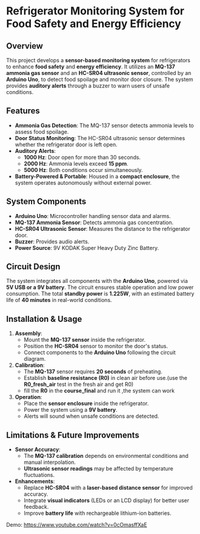 # Refrigerator Monitoring System for Food Safety and Energy Efficiency

## Overview
This project develops a **sensor-based monitoring system** for refrigerators to enhance **food safety** and **energy efficiency**. It utilizes an **MQ-137 ammonia gas sensor** and an **HC-SR04 ultrasonic sensor**, controlled by an **Arduino Uno**, to detect food spoilage and monitor door closure. The system provides **auditory alerts** through a buzzer to warn users of unsafe conditions.

## Features
- **Ammonia Gas Detection**: The MQ-137 sensor detects ammonia levels to assess food spoilage.
- **Door Status Monitoring**: The HC-SR04 ultrasonic sensor determines whether the refrigerator door is left open.
- **Auditory Alerts**:
  - **1000 Hz**: Door open for more than 30 seconds.
  - **2000 Hz**: Ammonia levels exceed **15 ppm**.
  - **5000 Hz**: Both conditions occur simultaneously.
- **Battery-Powered & Portable**: Housed in a **compact enclosure**, the system operates autonomously without external power.

## System Components
- **Arduino Uno**: Microcontroller handling sensor data and alarms.
- **MQ-137 Ammonia Sensor**: Detects ammonia gas concentration.
- **HC-SR04 Ultrasonic Sensor**: Measures the distance to the refrigerator door.
- **Buzzer**: Provides audio alerts.
- **Power Source**: 9V KODAK Super Heavy Duty Zinc Battery.

## Circuit Design
The system integrates all components with the **Arduino Uno**, powered via **5V USB or a 9V battery**. The circuit ensures stable operation and low power consumption. The total **standby power** is **1.225W**, with an estimated battery life of **40 minutes** in real-world conditions.

## Installation & Usage
1. **Assembly**:
   - Mount the **MQ-137 sensor** inside the refrigerator.
   - Position the **HC-SR04** sensor to monitor the door's status.
   - Connect components to the **Arduino Uno** following the circuit diagram.
2. **Calibration**:
   - The **MQ-137** sensor requires **20 seconds** of preheating.
   - Establish **baseline resistance (R0)** in clean air before use.(use the **R0_fresh_air** test in the fresh air and get R0)
   - fill the **R0** in the **course_final** and run it ,the system can work 
3. **Operation**:
   - Place the **sensor enclosure** inside the refrigerator.
   - Power the system using a **9V battery**.
   - Alerts will sound when unsafe conditions are detected.

## Limitations & Future Improvements
- **Sensor Accuracy**:
  - The **MQ-137 calibration** depends on environmental conditions and manual interpolation.
  - **Ultrasonic sensor readings** may be affected by temperature fluctuations.
- **Enhancements**:
  - Replace **HC-SR04** with a **laser-based distance sensor** for improved accuracy.
  - Integrate **visual indicators** (LEDs or an LCD display) for better user feedback.
  - Improve **battery life** with rechargeable lithium-ion batteries.



Demo:
https://www.youtube.com/watch?v=0cOmasffXaE
